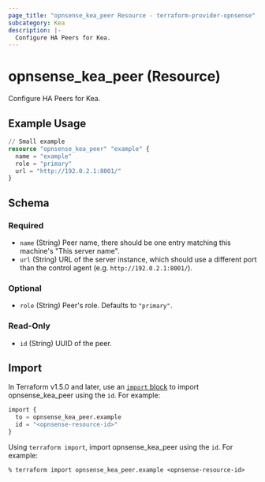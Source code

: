 ```yaml
---
page_title: "opnsense_kea_peer Resource - terraform-provider-opnsense"
subcategory: Kea
description: |-
  Configure HA Peers for Kea.
---
```


# opnsense_kea_peer (Resource)

Configure HA Peers for Kea.

## Example Usage

```terraform
// Small example
resource "opnsense_kea_peer" "example" {
  name = "example"
  role = "primary"
  url = "http://192.0.2.1:8001/"
}
```

<!-- schema generated by tfplugindocs -->
## Schema

### Required

- `name` (String) Peer name, there should be one entry matching this machine's "This server name".
- `url` (String) URL of the server instance, which should use a different port than the control agent (e.g. `http://192.0.2.1:8001/`).

### Optional

- `role` (String) Peer's role. Defaults to `"primary"`.

### Read-Only

- `id` (String) UUID of the peer.

## Import

In Terraform v1.5.0 and later, use an [`import` block](https://developer.hashicorp.com/terraform/language/import) to import opnsense_kea_peer using the `id`. For example:

```terraform
import {
  to = opnsense_kea_peer.example
  id = "<opnsense-resource-id>"
}
```

Using `terraform import`, import opnsense_kea_peer using the `id`. For example:

```console
% terraform import opnsense_kea_peer.example <opnsense-resource-id>
```